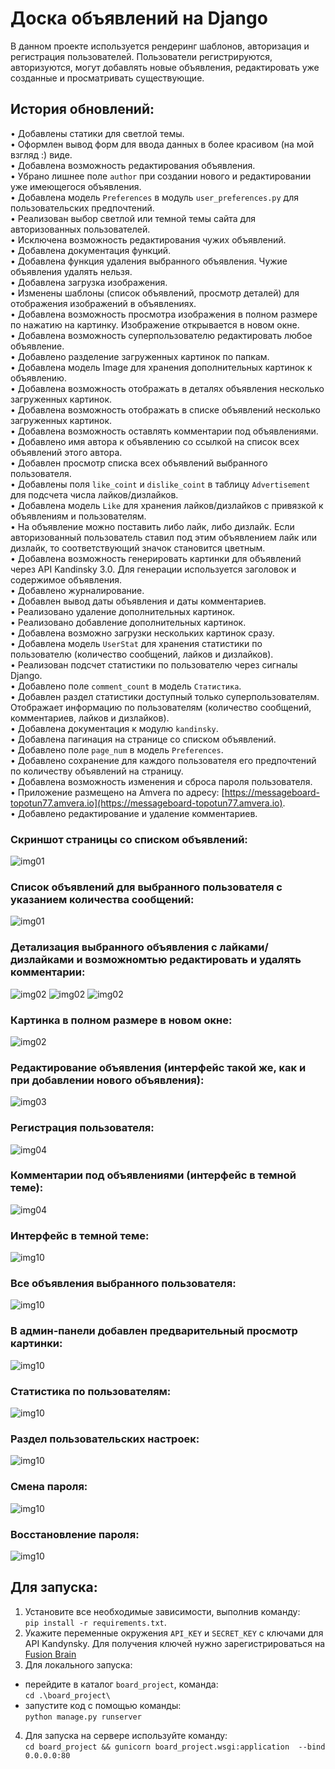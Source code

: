 # Доска объявлений на Django

В данном проекте используется рендеринг шаблонов, авторизация и регистрация пользователей.
Пользователи регистрируются, авторизуются, могут добавлять новые объявления, редактировать уже созданные и просматривать существующие.

## История обновлений:

• Добавлены статики для светлой темы.  
• Оформлен вывод форм для ввода данных в более красивом (на мой взгляд :) виде.  
• Добавлена возможность редактирования объявления.  
• Убрано лишнее поле `author` при создании нового и редактировании уже имеющегося объявления.  
• Добавлена модель `Preferences` в модуль `user_preferences.py` для пользовательских предпочтений.  
• Реализован выбор светлой или темной темы сайта для авторизованных пользователей.  
• Исключена возможность редактирования чужих объявлений.  
• Добавлена документация функций.  
• Добавлена функция удаления выбранного объявления. Чужие объявления удалять нельзя.  
• Добавлена загрузка изображения.  
• Изменены шаблоны (список объявлений, просмотр деталей) для отображения изображений в объявлениях.  
• Добавлена возможность просмотра изображения в полном размере по нажатию на картинку. Изображение открывается в новом окне.  
• Добавлена возможность суперпользователю редактировать любое объявление.  
• Добавлено разделение загруженных картинок по папкам.  
• Добавлена модель Image для хранения дополнительных картинок к объявлению.  
• Добавлена возможность отображать в деталях объявления несколько загруженных картинок.  
• Добавлена возможность отображать в списке объявлений несколько загруженных картинок.  
• Добавлена возможность оставлять комментарии под объявлениями.  
• Добавлено имя автора к объявлению со ссылкой на список всех объявлений этого автора.  
• Добавлен просмотр списка всех объявлений выбранного пользователя.  
• Добавлены поля `like_coint` и `dislike_coint` в таблицу `Advertisement` для подсчета числа лайков/дизлайков.  
• Добавлена модель `Like` для хранения лайков/дизлайков с привязкой к объявлениям и пользователям.  
• На объявление можно поставить либо лайк, либо дизлайк. Если авторизованный пользователь ставил под этим объявлением лайк или дизлайк, то соответствующий значок становится цветным.  
• Добавлена возможность генерировать картинки для объявлений через API Kandinsky 3.0. Для генерации используется заголовок и содержимое объявления.  
• Добавлено журналирование.  
• Добавлен вывод даты объявления и даты комментариев.  
• Реализовано удаление дополнительных картинок.  
• Реализовано добавление дополнительных картинок.  
• Добавлена возможно загрузки нескольких картинок сразу.  
• Добавлена модель `UserStat` для хранения статистики по пользователю (количество сообщений, лайков и дизлайков).  
• Реализован подсчет статистики по пользователю через сигналы Django.  
• Добавлено поле `comment_count` в модель `Статистика`.  
• Добавлен раздел статистики доступный только суперпользователям. Отображает информацию по пользователям (количество сообщений, комментариев, лайков и дизлайков).  
• Добавлена документация к модулю `kandinsky`.  
• Добавлена пагинация на странице со списком объявлений.  
• Добавлено поле `page_num` в модель `Preferences`.  
• Добавлено сохранение для каждого пользователя его предпочтений по количеству объявлений на страницу.  
• Добавлена возможность изменения и сброса пароля пользователя.  
• Приложение размещено на Amvera по адресу: [https://messageboard-topotun77.amvera.io](https://messageboard-topotun77.amvera.io).  
• Добавлено редактирование и удаление комментариев.  

### Скриншот страницы со списком объявлений:
![img01](https://github.com/Topotun77/message_board/blob/master/ScreenShots/n001.jpg?raw=true)
### Список объявлений для выбранного пользователя с указанием количества сообщений:
![img01](https://github.com/Topotun77/message_board/blob/master/ScreenShots/n007.jpg?raw=true)
### Детализация выбранного объявления с лайками/дизлайками и возможномтью редактировать и удалять комментарии:
![img02](https://github.com/Topotun77/message_board/blob/master/ScreenShots/n002.jpg?raw=true)
![img02](https://github.com/Topotun77/message_board/blob/master/ScreenShots/n020.jpg?raw=true)
![img02](https://github.com/Topotun77/message_board/blob/master/ScreenShots/n021.jpg?raw=true)
### Картинка в полном размере в новом окне:
![img02](https://github.com/Topotun77/message_board/blob/master/ScreenShots/n006.jpg?raw=true)
### Редактирование объявления (интерфейс такой же, как и при добавлении нового объявления):
![img03](https://github.com/Topotun77/message_board/blob/master/ScreenShots/n003.jpg?raw=true)
### Регистрация пользователя:
![img04](https://github.com/Topotun77/message_board/blob/master/ScreenShots/n004.jpg?raw=true)
### Комментарии под объявлениями (интерфейс в темной теме):
![img04](https://github.com/Topotun77/message_board/blob/master/ScreenShots/n014.jpg?raw=true)
### Интерфейс в темной теме:
![img10](https://github.com/Topotun77/message_board/blob/master/ScreenShots/n010.jpg?raw=true)
### Все объявления выбранного пользователя:
![img10](https://github.com/Topotun77/message_board/blob/master/ScreenShots/n011.jpg?raw=true)
### В админ-панели добавлен предварительный просмотр картинки:
![img10](https://github.com/Topotun77/message_board/blob/master/ScreenShots/n015.jpg?raw=true)
### Статистика по пользователям:
![img10](https://github.com/Topotun77/message_board/blob/master/ScreenShots/n016.jpg?raw=true)
### Раздел пользовательских настроек:
![img10](https://github.com/Topotun77/message_board/blob/master/ScreenShots/n017.jpg?raw=true)
### Смена пароля:
![img10](https://github.com/Topotun77/message_board/blob/master/ScreenShots/n018.jpg?raw=true)
### Восстановление пароля:
![img10](https://github.com/Topotun77/message_board/blob/master/ScreenShots/n019.jpg?raw=true)

## Для запуска:
1. Установите все необходимые зависимости, выполнив команду:  
`pip install -r requirements.txt`.
2. Укажите переменные окружения `API_KEY` и `SECRET_KEY` с ключами для API Kandynsky. 
Для получения ключей нужно зарегистрироваться на [Fusion Brain](https://fusionbrain.ai/)   
3. Для локального запуска:  
- перейдите в каталог `board_project`, команда:  
`cd .\board_project\`  
- запустите код с помощью команды:  
`python manage.py runserver`  
4. Для запуска на сервере используйте команду:  
`cd board_project && gunicorn board_project.wsgi:application  --bind 0.0.0.0:80`